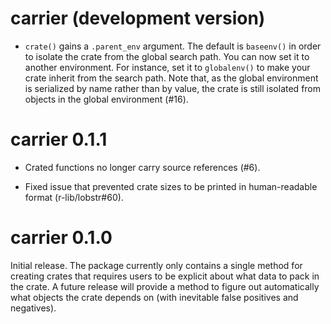 # carrier (development version)

* `crate()` gains a `.parent_env` argument. The default is `baseenv()` in order
  to isolate the crate from the global search path. You can now set it to
  another environment. For instance, set it to `globalenv()` to make your crate
  inherit from the search path. Note that, as the global environment is
  serialized by name rather than by value, the crate is still isolated from
  objects in the global environment (#16).

# carrier 0.1.1

* Crated functions no longer carry source references (#6).

* Fixed issue that prevented crate sizes to be printed in
  human-readable format (r-lib/lobstr#60).


# carrier 0.1.0

Initial release. The package currently only contains a single method
for creating crates that requires users to be explicit about what data
to pack in the crate. A future release will provide a method to figure
out automatically what objects the crate depends on (with inevitable
false positives and negatives).

